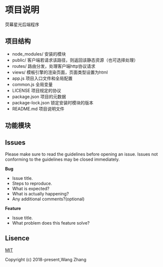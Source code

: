 # 项目说明
荧幕星光后端程序

## 项目结构
- node_modules/ 安装的模块
- public/ 客户端若请求该路径，则返回该静态资源（也可选择处理）
- routes/ 路由分发，处理客户端http协议请求
- views/ 模板引擎的渲染页面，页面类型设置为html
- app.js 项目入口文件和全局配置
- common.js 全局变量
- LICENSE 项目规定的协议
- package.json 项目的元数据
- package-lock.json 锁定安装时模块的版本
- README.md 项目说明文件


## 功能模块

## Issues
Please make sure to read the guidelines before opening an issue. Issues not conforming to the guidelines may be closed immediately.

**Bug**  

- Issue title.
- Steps to reproduce.
- What is expected?
- What is actually happening?
- Any additional comments?(optional)

**Feature**

- Issue title.
- What problem does this feature solve?


## Lisence
<a href="https://opensource.org/licenses/MIT">MIT</a>

Copyright (c) 2018-present,Wang Zhang



